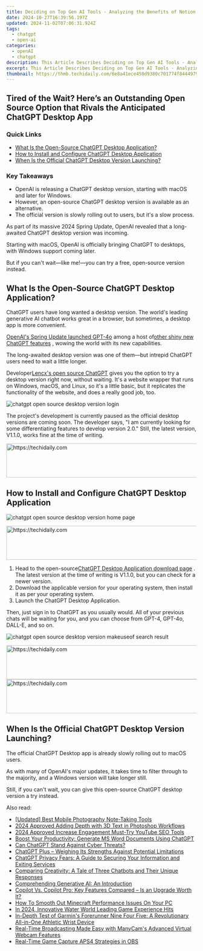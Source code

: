 ```yaml
---
title: Deciding on Top Gen AI Tools - Analyzing the Benefits of Notion AI and ChatGPT
date: 2024-10-27T16:39:56.197Z
updated: 2024-11-02T07:06:31.924Z
tags:
  - chatgpt
  - open-ai
categories:
  - openAI
  - chatgpt
description: This Article Describes Deciding on Top Gen AI Tools - Analyzing the Benefits of Notion AI and ChatGPT
excerpt: This Article Describes Deciding on Top Gen AI Tools - Analyzing the Benefits of Notion AI and ChatGPT
thumbnail: https://thmb.techidaily.com/6e8a41ece450d9380c701774f844497938589115375c3e1f4cbaa1de7ab99a22.jpg
---
```


## Tired of the Wait? Here’s an Outstanding Open Source Option that Rivals the Anticipated ChatGPT Desktop App

### Quick Links

* [What Is the Open-Source ChatGPT Desktop Application?](https://www.makeuseof.com/cant-wait-for-the-chatgpt-desktop-app-try-this-open-source-alternative-instead/#what-is-the-open-source-chatgpt-desktop-application)
* [How to Install and Configure ChatGPT Desktop Application](https://www.makeuseof.com/cant-wait-for-the-chatgpt-desktop-app-try-this-open-source-alternative-instead/#how-to-install-and-configure-chatgpt-desktop-application)
* [When Is the Official ChatGPT Desktop Version Launching?](https://www.makeuseof.com/cant-wait-for-the-chatgpt-desktop-app-try-this-open-source-alternative-instead/#when-is-the-official-chatgpt-desktop-version-launching)

### Key Takeaways

* OpenAI is releasing a ChatGPT desktop version, starting with macOS and later for Windows.
* However, an open-source ChatGPT desktop version is available as an alternative.
* The official version is slowly rolling out to users, but it's a slow process.

 As part of its massive 2024 Spring Update, OpenAI revealed that a long-awaited ChatGPT desktop version was incoming.

 Starting with macOS, OpenAI is officially bringing ChatGPT to desktops, with Windows support coming later.

 But if you can't wait—like me!—you can try a free, open-source version instead.

## What Is the Open-Source ChatGPT Desktop Application?

 ChatGPT users have long wanted a desktop version. The world's leading generative AI chatbot works great in a browser, but sometimes, a desktop app is more convenient.

[OpenAI's Spring Update launched GPT-4o](https://www.makeuseof.com/how-gpt-4o-works-is-it-free/) among a host of[other shiny new ChatGPT features](https://www.makeuseof.com/chatgpt-new-features-spring-update/) , wowing the world with its new capabilities.

 The long-awaited desktop version was one of them—but intrepid ChatGPT users need to wait a little longer.

 Developer[Lencx's open source ChatGPT](https://github.com/lencx/ChatGPT) gives you the option to try a desktop version right now, without waiting. It's a website wrapper that runs on Windows, macOS, and Linux, so it's a little basic, but it replicates the functionality of the website, and does a really good job, too.

![chatgpt open source desktop version login](https://static1.makeuseofimages.com/wordpress/wp-content/uploads/2024/05/chatgpt-open-source-desktop-version-login.jpg)

 The project's development is currently paused as the official desktop versions are coming soon. The developer says, "I am currently looking for some differentiating features to develop version 2.0." Still, the latest version, V1.1.0, works fine at the time of writing.

<!-- affiliate ads begin -->
<a href="https://appsumo.8odi.net/c/5597632/2049363/7443" target="_top" id="2049363">
  <img src="//a.impactradius-go.com/display-ad/7443-2049363" border="0" alt="https://techidaily.com" width="728" height="90"/>
</a>
<img height="0" width="0" src="https://appsumo.8odi.net/i/5597632/2049363/7443" style="position:absolute;visibility:hidden;" border="0" />
<!-- affiliate ads end -->

## How to Install and Configure ChatGPT Desktop Application

![chatgpt open source desktop version home page](https://static1.makeuseofimages.com/wordpress/wp-content/uploads/2024/05/chatgpt-open-source-desktop-version-home-page.jpg)

<!-- affiliate ads begin -->
<a href="https://aligracehair.sjv.io/c/5597632/1915810/19272" target="_top" id="1915810">
  <img src="//a.impactradius-go.com/display-ad/19272-1915810" border="0" alt="https://techidaily.com" width="728" height="90"/>
</a>
<img height="0" width="0" src="https://aligracehair.sjv.io/i/5597632/1915810/19272" style="position:absolute;visibility:hidden;" border="0" />
<!-- affiliate ads end -->

1. Head to the open-source[ChatGPT Desktop Application download page](https://github.com/lencx/ChatGPT/releases/tag/v1.1.0) . The latest version at the time of writing is V1.1.0, but you can check for a newer version.
2. Download the applicable version for your operating system, then install it as per your operating system.
3. Launch the ChatGPT Desktop Application.

 Then, just sign in to ChatGPT as you usually would. All of your previous chats will be waiting for you, and you can choose from GPT-4, GPT-4o, DALL-E, and so on.

![chatgpt open source desktop version makeuseof search result](https://static1.makeuseofimages.com/wordpress/wp-content/uploads/2024/05/chatgpt-open-source-desktop-version-makeuseof-search-result.jpg)

<!-- affiliate ads begin -->
<a href="https://appsumo.8odi.net/c/5597632/2068417/7443" target="_top" id="2068417">
  <img src="//a.impactradius-go.com/display-ad/7443-2068417" border="0" alt="https://techidaily.com" width="728" height="90"/>
</a>
<img height="0" width="0" src="https://appsumo.8odi.net/i/5597632/2068417/7443" style="position:absolute;visibility:hidden;" border="0" />
<!-- affiliate ads end -->

<!-- affiliate ads begin -->
<a href="https://appsumo.8odi.net/c/5597632/2094483/7443" target="_top" id="2094483">
  <img src="//a.impactradius-go.com/display-ad/7443-2094483" border="0" alt="https://techidaily.com" width="728" height="90"/>
</a>
<img height="0" width="0" src="https://appsumo.8odi.net/i/5597632/2094483/7443" style="position:absolute;visibility:hidden;" border="0" />
<!-- affiliate ads end -->

## When Is the Official ChatGPT Desktop Version Launching?

 The official ChatGPT Desktop app is already slowly rolling out to macOS users.

 As with many of OpenAI's major updates, it takes time to filter through to the majority, and a Windows version will take longer still.

 Still, if you can't wait, you can give this open-source ChatGPT desktop version a try instead.

<ins class="adsbygoogle"
     style="display:block"
     data-ad-format="autorelaxed"
     data-ad-client="ca-pub-7571918770474297"
     data-ad-slot="1223367746"></ins>

<ins class="adsbygoogle"
     style="display:block"
     data-ad-client="ca-pub-7571918770474297"
     data-ad-slot="8358498916"
     data-ad-format="auto"
     data-full-width-responsive="true"></ins>

<span class="atpl-alsoreadstyle">Also read:</span>
<div><ul>
<li><a href="https://fox-info.techidaily.com/updated-best-mobile-photography-note-taking-tools/"><u>[Updated] Best Mobile Photography Note-Taking Tools</u></a></li>
<li><a href="https://extra-resources.techidaily.com/2024-approved-adding-depth-with-3d-text-in-photoshop-workflows/"><u>2024 Approved Adding Depth with 3D Text in Photoshop Workflows</u></a></li>
<li><a href="https://youtube-docs.techidaily.com/approved-increase-engagement-must-try-youtube-seo-tools/"><u>2024 Approved Increase Engagement Must-Try YouTube SEO Tools</u></a></li>
<li><a href="https://tech-haven.techidaily.com/boost-your-productivity-generate-ms-word-documents-using-chatgpt/"><u>Boost Your Productivity: Generate MS Word Documents Using ChatGPT</u></a></li>
<li><a href="https://tech-haven.techidaily.com/can-chatgpt-stand-against-cyber-threats/"><u>Can ChatGPT Stand Against Cyber Threats?</u></a></li>
<li><a href="https://tech-haven.techidaily.com/chatgpt-plus-weighing-its-strengths-against-potential-limitations/"><u>ChatGPT Plus – Weighing Its Strengths Against Potential Limitations</u></a></li>
<li><a href="https://tech-haven.techidaily.com/chatgpt-privacy-fears-a-guide-to-securing-your-information-and-exiting-services/"><u>ChatGPT Privacy Fears: A Guide to Securing Your Information and Exiting Services</u></a></li>
<li><a href="https://tech-haven.techidaily.com/comparing-creativity-a-tale-of-three-chatbots-and-their-unique-responses/"><u>Comparing Creativity: A Tale of Three Chatbots and Their Unique Responses</u></a></li>
<li><a href="https://tech-haven.techidaily.com/comprehending-generative-ai-an-introduction/"><u>Comprehending Generative AI: An Introduction</u></a></li>
<li><a href="https://tech-haven.techidaily.com/copilot-vs-copilot-pro-key-features-compared-is-an-upgrade-worth-it/"><u>Copilot Vs. Copilot Pro: Key Features Compared – Is an Upgrade Worth It?</u></a></li>
<li><a href="https://win-solutions.techidaily.com/how-to-smooth-out-minecraft-performance-issues-on-your-pc/"><u>How To Smooth Out Minecraft Performance Issues On Your PC</u></a></li>
<li><a href="https://remote-screen-capture.techidaily.com/in-2024-innovative-water-world-leading-game-experience-hits/"><u>In 2024, Innovative Water World Leading Game Experience Hits</u></a></li>
<li><a href="https://buynow-tips.techidaily.com/in-depth-test-of-garmins-forerunner-nine-four-five-a-revolutionary-all-in-one-athletic-wrist-device/"><u>In-Depth Test of Garmin's Forerunner Nine Four Five: A Revolutionary All-in-One Athletic Wrist Device</u></a></li>
<li><a href="https://some-approaches.techidaily.com/real-time-broadcasting-made-easy-with-manycams-advanced-virtual-webcam-features/"><u>Real-Time Broadcasting Made Easy with ManyCam's Advanced Virtual Webcam Features</u></a></li>
<li><a href="https://visual-screen-recording.techidaily.com/real-time-game-capture-aps4-strategies-in-obs/"><u>Real-Time Game Capture APS4 Strategies in OBS</u></a></li>
</ul></div>

